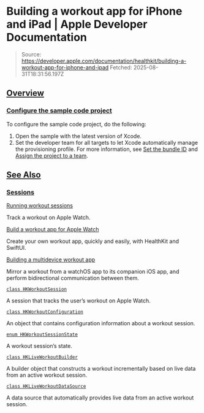 # Building a workout app for iPhone and iPad | Apple Developer Documentation

> Source: https://developer.apple.com/documentation/healthkit/building-a-workout-app-for-iphone-and-ipad
> Fetched: 2025-08-31T18:31:56.197Z

## [Overview](https://developer.apple.com/documentation/healthkit/building-a-workout-app-for-iphone-and-ipad#Overview)

### [Configure the sample code project](https://developer.apple.com/documentation/healthkit/building-a-workout-app-for-iphone-and-ipad#Configure-the-sample-code-project)

To configure the sample code project, do the following:

1.  Open the sample with the latest version of Xcode.
2.  Set the developer team for all targets to let Xcode automatically manage the provisioning profile. For more information, see [Set the bundle ID](https://developer.apple.com/documentation/Xcode/preparing-your-app-for-distribution) and [Assign the project to a team](https://developer.apple.com/documentation/Xcode/preparing-your-app-for-distribution).

## [See Also](https://developer.apple.com/documentation/healthkit/building-a-workout-app-for-iphone-and-ipad#see-also)

### [Sessions](https://developer.apple.com/documentation/healthkit/building-a-workout-app-for-iphone-and-ipad#Sessions)

[Running workout sessions](https://developer.apple.com/documentation/healthkit/running-workout-sessions)

Track a workout on Apple Watch.

[Build a workout app for Apple Watch](https://developer.apple.com/documentation/healthkit/build-a-workout-app-for-apple-watch)

Create your own workout app, quickly and easily, with HealthKit and SwiftUI.

[Building a multidevice workout app](https://developer.apple.com/documentation/healthkit/building-a-multidevice-workout-app)

Mirror a workout from a watchOS app to its companion iOS app, and perform bidirectional communication between them.

[`class HKWorkoutSession`](https://developer.apple.com/documentation/healthkit/hkworkoutsession)

A session that tracks the user’s workout on Apple Watch.

[`class HKWorkoutConfiguration`](https://developer.apple.com/documentation/healthkit/hkworkoutconfiguration)

An object that contains configuration information about a workout session.

[`enum HKWorkoutSessionState`](https://developer.apple.com/documentation/healthkit/hkworkoutsessionstate)

A workout session’s state.

[`class HKLiveWorkoutBuilder`](https://developer.apple.com/documentation/healthkit/hkliveworkoutbuilder)

A builder object that constructs a workout incrementally based on live data from an active workout session.

[`class HKLiveWorkoutDataSource`](https://developer.apple.com/documentation/healthkit/hkliveworkoutdatasource)

A data source that automatically provides live data from an active workout session.
